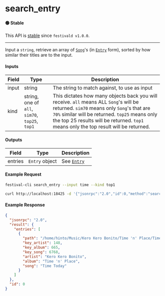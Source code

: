 # search_entry

#### 🟢 Stable
This API is [stable](/api-stability/marker.md) since `festivald v1.0.0`.

---

Input a `string`, retrieve an array of [`Song`](/common-objects/song.md)'s (in [`Entry`](/common-objects/entry.md) form), sorted by how similar their titles are to the input.

#### Inputs

| Field | Type                                           | Description |
|-------|------------------------------------------------|-------------|
| input | string                                         | The string to match against, to use as input
| kind  | string, one of `all`, `sim70`, `top25`, `top1` | This dictates how many objects back you will receive. `all` means ALL `Song`'s will be returned. `sim70` means only `Song`'s that are `70%` similar will be returned. `top25` means only the top 25 results will be returned. `top1` means only the top result will be returned.

#### Outputs

| Field   | Type           | Description |
|---------|----------------|-------------|
| entries | `Entry` object | See [`Entry`](/common-objects/entry.md)

#### Example Request
```bash
festival-cli search_entry --input time --kind top1
```
```bash
curl http://localhost:18425 -d '{"jsonrpc":"2.0","id":0,"method":"search_entry","params":{"input":"time","kind":"top1"}}'
```

#### Example Response
```json
{
  "jsonrpc": "2.0",
  "result": {
    "entries": [
      {
        "path": "/home/hinto/Music/Kero Kero Bonito/Time 'n' Place/Time Today.flac",
        "key_artist": 148,
        "key_album": 665,
        "key_song": 6768,
        "artist": "Kero Kero Bonito",
        "album": "Time 'n' Place",
        "song": "Time Today"
      }
    ]
  },
  "id": 0
}
```
